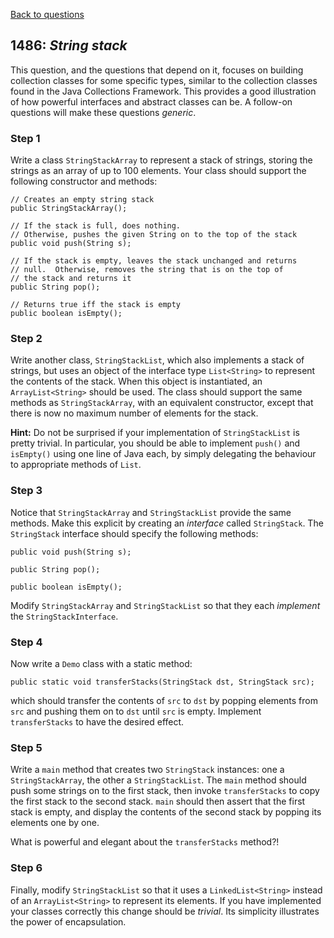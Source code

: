 [Back to questions](../README.md)

## 1486: *String stack*

This question, and the questions that depend on it, focuses on building collection classes for some specific types,
similar to the collection classes found in the Java Collections Framework.
This provides a good illustration of how powerful interfaces and abstract classes can be.
A follow-on questions will make these questions *generic*.

### Step 1
Write a class `StringStackArray` to represent a stack of strings,
storing the strings as an array of up to 100 elements.  Your class should support the following constructor and methods:

```
// Creates an empty string stack
public StringStackArray();

// If the stack is full, does nothing.
// Otherwise, pushes the given String on to the top of the stack
public void push(String s);

// If the stack is empty, leaves the stack unchanged and returns
// null.  Otherwise, removes the string that is on the top of
// the stack and returns it
public String pop();

// Returns true iff the stack is empty
public boolean isEmpty();
```

### Step 2
Write another class, `StringStackList`, which also implements a stack
of strings, but uses an object of the interface type `List<String>` to represent the contents of the stack.
When this object is instantiated, an `ArrayList<String>` should be used.
The class should support the same methods as `StringStackArray`, with an equivalent
constructor, except that there is now no maximum number of elements for the stack.

**Hint:** Do not be surprised if your implementation of `StringStackList` is pretty
trivial.  In particular, you should be able to implement `push()` and `isEmpty()` using
one line of Java each, by simply delegating the behaviour to appropriate methods of `List`.

### Step 3
Notice that `StringStackArray` and `StringStackList`
provide the same methods.  Make this explicit by creating an *interface* called `StringStack`.
The `StringStack` interface should specify the following methods:

```
public void push(String s);

public String pop();

public boolean isEmpty();
```

Modify `StringStackArray` and `StringStackList` so that they each *implement*
the `StringStackInterface`.

### Step 4
Now write a `Demo` class with a static method:

```
public static void transferStacks(StringStack dst, StringStack src);
```

which should transfer the contents of `src` to `dst`
by popping elements from `src` and pushing them on to `dst`
until `src` is empty.  Implement `transferStacks` to have
the desired effect.

### Step 5
Write a `main` method that creates two `StringStack`
instances: one a `StringStackArray`, the other a `StringStackList`.
The `main` method should push some strings on to the first stack, then invoke `transferStacks` to copy
the first stack to the second stack.  `main` should then assert that the first stack is empty, and
display the contents of the second stack by popping its elements one by one.

What is powerful and elegant about the `transferStacks` method?!

### Step 6
Finally, modify `StringStackList` so that it uses a `LinkedList<String>` instead of an
`ArrayList<String>` to represent its elements.  If you have implemented your classes correctly
this change should be *trivial*.  Its simplicity illustrates the power of encapsulation.